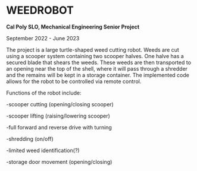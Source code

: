 # WEEDROBOT
**Cal Poly SLO, Mechanical Engineering Senior Project**

September 2022 - June 2023

The project is a large turtle-shaped weed cutting robot. Weeds are cut using a scooper system containing two scooper halves. One halve has a secured blade that shears the weeds. These weeds are then transported to an opening near the top of the shell, where it will pass through a shredder and the remains will be kept in a storage container. The implemented code allows for the robot to be controlled via remote control. 

Functions of the robot include:

-scooper cutting (opening/closing scooper)

-scooper lifting (raising/lowering scooper)

-full forward and reverse drive with turning

-shredding (on/off)

-limited weed identification(?)

-storage door movement (opening/closing)

